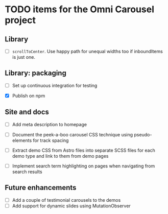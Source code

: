 
TODO items for the Omni Carousel project
================================================================================


Library
----------------------------------------

-   [ ] `scrollToCenter`. Use happy path for unequal widths too if inboundItems is just one.


Library: packaging
----------------------------------------

-   [ ] Set up continuous integration for testing

-   [x] Publish on npm


Site and docs
----------------------------------------

-   [ ] Add meta description to homepage
-   [ ] Document the peek-a-boo carousel CSS technique using pseudo-elements for track spacing
-   [ ] Extract demo CSS from Astro files into separate SCSS files for each demo type and link to them from demo pages
-   [ ] Implement search term highlighting on pages when navigating from search results


Future enhancements
----------------------------------------

-   [ ] Add a couple of testimonial carousels to the demos
-   [ ] Add support for dynamic slides using MutationObserver
